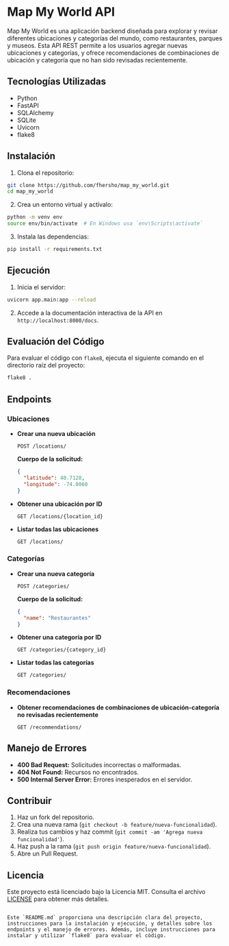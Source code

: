 # Map My World API

Map My World es una aplicación backend diseñada para explorar y revisar diferentes ubicaciones y categorías del mundo,
como restaurantes, parques y museos. Esta API REST permite a los usuarios agregar nuevas ubicaciones y categorías, y
ofrece recomendaciones de combinaciones de ubicación y categoría que no han sido revisadas recientemente.

## Tecnologías Utilizadas

- Python
- FastAPI
- SQLAlchemy
- SQLite
- Uvicorn
- flake8

## Instalación

1. Clona el repositorio:

```bash
git clone https://github.com/fhersho/map_my_world.git
cd map_my_world
```

2. Crea un entorno virtual y actívalo:

```bash
python -m venv env
source env/bin/activate  # En Windows usa `env\Scripts\activate`
```

3. Instala las dependencias:

```bash
pip install -r requirements.txt
```

## Ejecución

1. Inicia el servidor:

```bash
uvicorn app.main:app --reload
```

2. Accede a la documentación interactiva de la API en `http://localhost:8000/docs`.

## Evaluación del Código

Para evaluar el código con `flake8`, ejecuta el siguiente comando en el directorio raíz del proyecto:

```bash
flake8 .
```

## Endpoints

### Ubicaciones

- **Crear una nueva ubicación**

  `POST /locations/`

  **Cuerpo de la solicitud:**
  ```json
  {
    "latitude": 40.7128,
    "longitude": -74.0060
  }
  ```

- **Obtener una ubicación por ID**

  `GET /locations/{location_id}`

- **Listar todas las ubicaciones**

  `GET /locations/`

### Categorías

- **Crear una nueva categoría**

  `POST /categories/`

  **Cuerpo de la solicitud:**
  ```json
  {
    "name": "Restaurantes"
  }
  ```

- **Obtener una categoría por ID**

  `GET /categories/{category_id}`

- **Listar todas las categorías**

  `GET /categories/`

### Recomendaciones

- **Obtener recomendaciones de combinaciones de ubicación-categoría no revisadas recientemente**

  `GET /recommendations/`

## Manejo de Errores

- **400 Bad Request:** Solicitudes incorrectas o malformadas.
- **404 Not Found:** Recursos no encontrados.
- **500 Internal Server Error:** Errores inesperados en el servidor.

## Contribuir

1. Haz un fork del repositorio.
2. Crea una nueva rama (`git checkout -b feature/nueva-funcionalidad`).
3. Realiza tus cambios y haz commit (`git commit -am 'Agrega nueva funcionalidad'`).
4. Haz push a la rama (`git push origin feature/nueva-funcionalidad`).
5. Abre un Pull Request.

## Licencia

Este proyecto está licenciado bajo la Licencia MIT. Consulta el archivo [LICENSE](LICENSE) para obtener más detalles.

```

Este `README.md` proporciona una descripción clara del proyecto, instrucciones para la instalación y ejecución, y detalles sobre los endpoints y el manejo de errores. Además, incluye instrucciones para instalar y utilizar `flake8` para evaluar el código.
